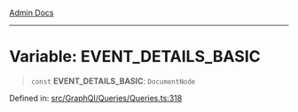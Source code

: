 [Admin Docs](/)

---

# Variable: EVENT_DETAILS_BASIC

> `const` **EVENT_DETAILS_BASIC**: `DocumentNode`

Defined in: [src/GraphQl/Queries/Queries.ts:318](https://github.com/PalisadoesFoundation/talawa-admin/blob/main/src/GraphQl/Queries/Queries.ts#L318)
